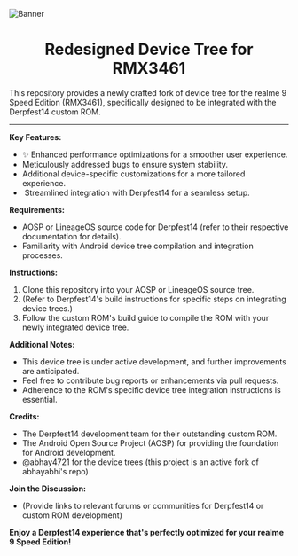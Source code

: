 ![Banner](https://cdn.discordapp.com/attachments/1046741210909380698/1252755969029574717/SKB6iLmN.jpg?ex=66735f6a&is=66720dea&hm=974a788dac5a70758ac8d3c40e30286d57d64a7cd55da775b970cd5fd4552ca4&)
<h1 align="center"><strong>Redesigned Device Tree for RMX3461</strong></h1>

This repository provides a newly crafted fork of device tree for the realme 9 Speed Edition (RMX3461), specifically designed to be integrated with the Derpfest14 custom ROM. 

---

**Key Features:**

- ✨ Enhanced performance optimizations for a smoother user experience.
-  Meticulously addressed bugs to ensure system stability.
-  Additional device-specific customizations for a more tailored experience.
- ️ Streamlined integration with Derpfest14 for a seamless setup.

**Requirements:**

- AOSP or LineageOS source code for Derpfest14 (refer to their respective documentation for details).
- Familiarity with Android device tree compilation and integration processes.

**Instructions:**

1. Clone this repository into your AOSP or LineageOS source tree.
2. (Refer to Derpfest14's build instructions for specific steps on integrating device trees.)
3. Follow the custom ROM's build guide to compile the ROM with your newly integrated device tree.

**Additional Notes:**

- This device tree is under active development, and further improvements are anticipated.
- Feel free to contribute bug reports or enhancements via pull requests.
- Adherence to the ROM's specific device tree integration instructions is essential.

**Credits:**

- The Derpfest14 development team for their outstanding custom ROM.
- The Android Open Source Project (AOSP) for providing the foundation for Android development.
- @abhay4721 for the device trees (this project is an active fork of abhayabhi's repo)

**Join the Discussion:**

- (Provide links to relevant forums or communities for Derpfest14 or custom ROM development)

**Enjoy a Derpfest14 experience that's perfectly optimized for your realme 9 Speed Edition!** 
